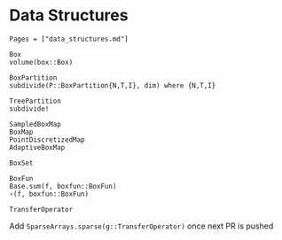 # Data Structures

```@index
Pages = ["data_structures.md"]
```

```@docs
Box
volume(box::Box)
```

```@docs
BoxPartition
subdivide(P::BoxPartition{N,T,I}, dim) where {N,T,I}
```

```@docs
TreePartition
subdivide!
```

```@docs
SampledBoxMap
BoxMap
PointDiscretizedMap
AdaptiveBoxMap
```

```@docs
BoxSet
```

```@docs
BoxFun
Base.sum(f, boxfun::BoxFun)
∘(f, boxfun::BoxFun)
```

```@docs
TransferOperator
```

Add `SparseArrays.sparse(g::TransferOperator)` once next PR is pushed
